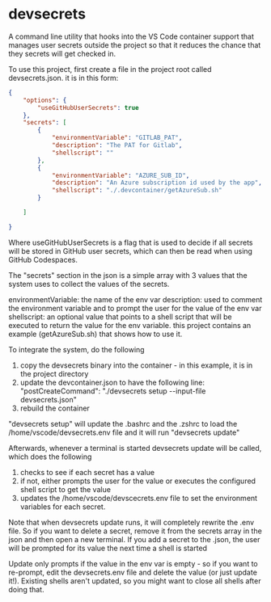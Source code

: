 # devsecrets
A command line utility that hooks into the VS Code container support that manages user secrets outside the project so that it reduces the chance that they secrets will get checked in.

To use this project, first create a file in the project root called devsecrets.json.  it is in this form: 
```json
{
    "options": {
        "useGitHubUserSecrets": true
    },
    "secrets": [
        {
            "environmentVariable": "GITLAB_PAT",
            "description": "The PAT for Gitlab",
            "shellscript": ""
        },
        {
            "environmentVariable": "AZURE_SUB_ID",
            "description": "An Azure subscription id used by the app",
            "shellscript": "./.devcontainer/getAzureSub.sh"
        }

    ]

}
```
Where useGitHubUserSecrets is a flag that is used to decide if all secrets will be stored in GitHub user secrets, which can then be read when using GitHub Codespaces.

The "secrets" section in the json is a simple array with 3 values that the system uses to collect the values of the secrets.

environmentVariable: the name of the env var
description: used to comment the environment variable and to prompt the user for the value of the env var
shellscript: an optional value that points to a shell script that will be executed to return the value for the env variable.  this project contains an example (getAzureSub.sh) that shows how to use it.

To integrate the system, do the following

1. copy the devsecrets binary into the container - in this example, it is in the project directory
2. update the devcontainer.json to have the following line: 
    "postCreateCommand": "./devsecrets setup --input-file devsecrets.json"
3. rebuild the container

"devsecrets setup" will update the .bashrc and the .zshrc to load the /home/vscode/devsecrets.env file and it will run "devsecrets update"

Afterwards, whenever a terminal is started devsecrets update will be called, which does the following

1. checks to see if each secret has a value
2. if not, either prompts the user for the value or executes the configured shell script to get the value
3. updates the /home/vscode/devscecrets.env file to set the environment variables for each secret.

Note that when devsecrets update runs, it will completely rewrite the .env file.  So if you want to delete a secret, remove it from the secrets array in the json and then open a new terminal. If you add a secret to the .json, the user will be prompted for its value the next time a shell is started 

Update only prompts if the value in the env var is empty - so if you want to re-prompt, edit the devsecrets.env file and delete the value (or just update it!).  Existing shells aren't updated, so you might want to close all shells after doing that.

